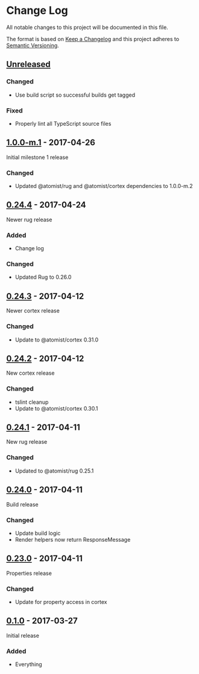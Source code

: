 # Change Log

All notable changes to this project will be documented in this file.

The format is based on [Keep a Changelog](http://keepachangelog.com/)
and this project adheres to [Semantic Versioning](http://semver.org/).

## [Unreleased]

[Unreleased]: https://github.com/atomist/rugs/compare/1.0.0-m.1...HEAD

### Changed

-   Use build script so successful builds get tagged

### Fixed

-   Properly lint all TypeScript source files

## [1.0.0-m.1] - 2017-04-26

[1.0.0-m.1]: https://github.com/atomist/rugs/compare/0.24.4...1.0.0-m.1

Initial milestone 1 release

### Changed

-   Updated @atomist/rug and @atomist/cortex dependencies to 1.0.0-m.2

## [0.24.4] - 2017-04-24

[0.24.4]: https://github.com/atomist/rugs/compare/0.24.3...0.24.4

Newer rug release

### Added

-   Change log

### Changed

-   Updated Rug to 0.26.0

## [0.24.3] - 2017-04-12

[0.24.3]: https://github.com/atomist/rugs/compare/0.24.2...0.24.3

Newer cortex release

### Changed

-   Update to @atomist/cortex 0.31.0

## [0.24.2] - 2017-04-12

[0.24.2]: https://github.com/atomist/rugs/compare/0.24.1...0.24.2

New cortex release

### Changed

-   tslint cleanup
-   Update to @atomist/cortex 0.30.1

## [0.24.1] - 2017-04-11

[0.24.1]: https://github.com/atomist/rugs/compare/0.24.0...0.24.1

New rug release

### Changed

-   Updated to @atomist/rug 0.25.1

## [0.24.0] - 2017-04-11

[0.24.0]: https://github.com/atomist/rugs/compare/0.23.0...0.24.0

Build release

### Changed

-   Update build logic
-   Render helpers now return ResponseMessage

## [0.23.0] - 2017-04-11

[0.23.0]: https://github.com/atomist/rugs/compare/0.22.0...0.23.0

Properties release

### Changed

-   Update for property access in cortex

## [0.1.0] - 2017-03-27

Initial release

[0.1.0]: https://github.com/atomist/rugs/tree/0.1.0

### Added

-   Everything
